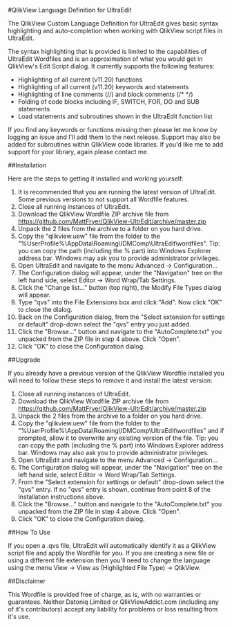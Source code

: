 #QlikView Language Definition for UltraEdit

The QlikView Custom Language Definition for UltraEdit gives basic syntax highlighting and auto-completion when working with QlikView script files in UltraEdit.

The syntax highlighting that is provided is limited to the capabilities of UltraEdit Wordfiles and is an approximation of what you would get in QlikView's Edit Script dialog. It currently supports the following features:

* Highlighting of all current (v11.20) functions
* Highlighting of all current (v11.20) keywords and statements
* Highlighting of line comments (//) and block comments (/* */) 
* Folding of code blocks including IF, SWITCH, FOR, DO and SUB statements
* Load statements and subroutines shown in the UltraEdit function list

If you find any keywords or functions missing then please let me know by logging an issue and I'll add them to the next release. Support may also be added for subroutines within QlikView code libraries. If you'd like me to add support for your library, again please contact me.


##Installation

Here are the steps to getting it installed and working yourself:

1. It is recommended that you are running the latest version of UltraEdit. Some previous versions to not support all Wordfile features.
2. Close all running instances of UltraEdit.
3. Download the QlikView Wordfile ZIP archive file from https://github.com/MattFryer/QlikView-UltrEdit/archive/master.zip
4. Unpack the 2 files from the archive to a folder on you hard drive.
5. Copy the "qlikview.uew" file from the folder to the "%UserProfile%\AppData\Roaming\IDMComp\UltraEdit\wordfiles\". Tip: you can copy the path (including the % part) into Windows Explorer address bar. Windows may ask you to provide administrator privileges.
6. Open UltraEdit and navigate to the menu Advanced -> Configuration...
7. The Configuration dialog will appear, under the "Navigation" tree on the left hand side, select Editor -> Word Wrap/Tab Settings.
8. Click the "Change list..." button (top right), the Modify File Types dialog will appear.
9. Type "qvs" into the File Extensions box and click "Add". Now click "OK" to close the dialog.
10. Back on the Configuration dialog, from the "Select extension for settings or default" drop-down select the "qvs" entry you just added.
11. Click the "Browse..." button and navigate to the "AutoComplete.txt" you unpacked from the ZIP file in step 4 above. Click "Open".
12. Click "OK" to close the Configuration dialog.


##Upgrade

If you already have a previous version of the QlikView Wordfile installed you will need to follow these steps to remove it and install the latest version:

1. Close all running instances of UltraEdit.
2. Download the QlikView Wordfile ZIP archive file from https://github.com/MattFryer/QlikView-UltrEdit/archive/master.zip
3. Unpack the 2 files from the archive to a folder on you hard drive.
4. Copy the "qlikview.uew" file from the folder to the "%UserProfile%\AppData\Roaming\IDMComp\UltraEdit\wordfiles\" and if prompted, allow it to overwrite any existing version of the file. Tip: you can copy the path (including the % part) into Windows Explorer address bar. Windows may also ask you to provide administrator privileges.
5. Open UltraEdit and navigate to the menu Advanced -> Configuration...
6. The Configuration dialog will appear, under the "Navigation" tree on the left hand side, select Editor -> Word Wrap/Tab Settings.
7. From the "Select extension for settings or default" drop-down select the "qvs" entry. If no "qvs" entry is shown, continue from point 8 of the Installation instructions above.
8. Click the "Browse..." button and navigate to the "AutoComplete.txt" you unpacked from the ZIP file in step 4 above. Click "Open".
9. Click "OK" to close the Configuration dialog.


##How To Use

If you open a .qvs file, UltraEdit will automatically identify it as a QlikView script file and apply the Wordfile for you. If you are creating a new file or using a different file extension then you'll need to change the language using the menu  View -> View as (Highlighted File Type) -> QlikView.


##Disclaimer

This Wordfile is provided free of charge, as is, with no warranties or guarantees. Neither Datoniq Limited or QlikViewAddict.com (including any of it's contributors) accept any liability for problems or loss resulting from it's use. 
